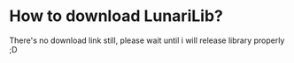 # How to download LunariLib?
There's no download link still, please wait until i will release library properly ;D